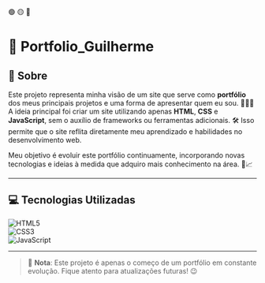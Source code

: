 🟢 🟡 🔴

# 💼 Portfolio_Guilherme  

## 🧐 Sobre  

Este projeto representa minha visão de um site que serve como **portfólio** dos meus principais projetos e uma forma de apresentar quem eu sou. 🙋‍♂️✨  
A ideia principal foi criar um site utilizando apenas **HTML**, **CSS** e **JavaScript**, sem o auxílio de frameworks ou ferramentas adicionais. 🛠️ Isso permite que o site reflita diretamente meu aprendizado e habilidades no desenvolvimento web.  

Meu objetivo é evoluir este portfólio continuamente, incorporando novas tecnologias e ideias à medida que adquiro mais conhecimento na área. 🚀📈  

---

## 💻 Tecnologias Utilizadas  

![HTML5](https://img.shields.io/badge/html5-%23E34F26.svg?style=for-the-badge&logo=html5&logoColor=white)  
![CSS3](https://img.shields.io/badge/css3-%231572B6.svg?style=for-the-badge&logo=css3&logoColor=white)  
![JavaScript](https://img.shields.io/badge/javascript-%23323330.svg?style=for-the-badge&logo=javascript&logoColor=%23F7DF1E)  

---

> 🌟 **Nota**: Este projeto é apenas o começo de um portfólio em constante evolução. Fique atento para atualizações futuras! 😉 
